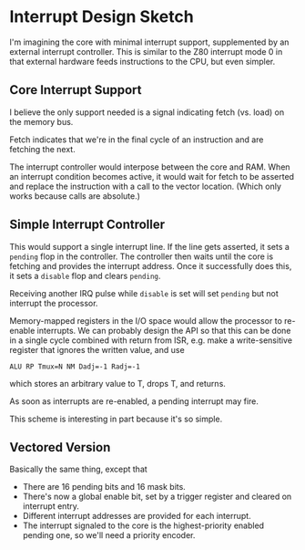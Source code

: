 Interrupt Design Sketch
=======================

I'm imagining the core with minimal interrupt support, supplemented by an
external interrupt controller. This is similar to the Z80 interrupt mode 0 in
that external hardware feeds instructions to the CPU, but even simpler.

Core Interrupt Support
----------------------

I believe the only support needed is a signal indicating fetch (vs. load) on the
memory bus.

Fetch indicates that we're in the final cycle of an instruction and are fetching
the next.

The interrupt controller would interpose between the core and RAM. When an
interrupt condition becomes active, it would wait for fetch to be asserted and
replace the instruction with a call to the vector location. (Which only works
because calls are absolute.)


Simple Interrupt Controller
---------------------------

This would support a single interrupt line. If the line gets asserted, it sets a
`pending` flop in the controller. The controller then waits until the core is
fetching and provides the interrupt address. Once it successfully does this, it
sets a `disable` flop and clears `pending`.

Receiving another IRQ pulse while `disable` is set will set `pending` but not
interrupt the processor.

Memory-mapped registers in the I/O space would allow the processor to re-enable
interrupts. We can probably design the API so that this can be done in a single
cycle combined with return from ISR, e.g. make a write-sensitive register that
ignores the written value, and use

    ALU RP Tmux=N NM Dadj=-1 Radj=-1

which stores an arbitrary value to T, drops T, and returns.

As soon as interrupts are re-enabled, a pending interrupt may fire.

This scheme is interesting in part because it's so simple.


Vectored Version
----------------

Basically the same thing, except that
- There are 16 pending bits and 16 mask bits.
- There's now a global enable bit, set by a trigger register and cleared on
  interrupt entry.
- Different interrupt addresses are provided for each interrupt.
- The interrupt signaled to the core is the highest-priority enabled pending
  one, so we'll need a priority encoder.

